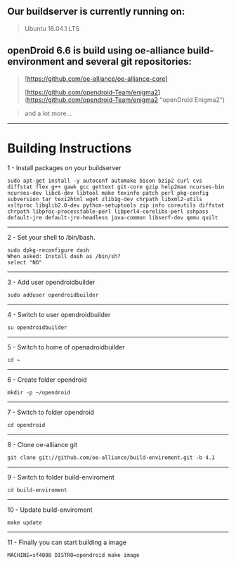 ## Our buildserver is currently running on: ##

> Ubuntu 16.04.1 LTS 

## openDroid 6.6 is build using oe-alliance build-environment and several git repositories: ##

> [https://github.com/oe-alliance/oe-alliance-core]
> 
> [https://github.com/opendroid-Team/enigma2]  (https://github.com/opendroid-Team/enigma2 "openDroid Enigma2")
> 

> and a lot more...


----------

# Building Instructions #

1 - Install packages on your buildserver

    sudo apt-get install -y autoconf automake bison bzip2 curl cvs diffstat flex g++ gawk gcc gettext git-core gzip help2man ncurses-bin ncurses-dev libc6-dev libtool make texinfo patch perl pkg-config subversion tar texi2html wget zlib1g-dev chrpath libxml2-utils xsltproc libglib2.0-dev python-setuptools zip info coreutils diffstat chrpath libproc-processtable-perl libperl4-corelibs-perl sshpass default-jre default-jre-headless java-common libserf-dev qemu quilt
----------
2 - Set your shell to /bin/bash.

    sudo dpkg-reconfigure dash
    When asked: Install dash as /bin/sh?
    select "NO"

----------
3 - Add user opendroidbuilder

    sudo adduser opendroidbuilder

----------
4 - Switch to user opendroidbuilder

    su opendroidbuilder

----------
5 - Switch to home of openadroidbuilder

    cd ~

----------
6 - Create folder opendroid

    mkdir -p ~/opendroid

----------
7 - Switch to folder opendroid

    cd opendroid

----------
8 - Clone oe-alliance git

    git clone git://github.com/oe-alliance/build-enviroment.git -b 4.1

----------
9 - Switch to folder build-enviroment

    cd build-enviroment

----------
10 - Update build-enviroment

    make update

----------
11 - Finally you can start building a image

    MACHINE=sf4008 DISTRO=opendroid make image
